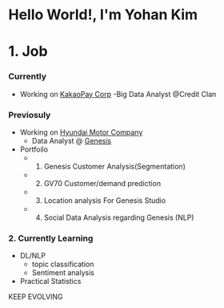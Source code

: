 # Hello World!, I'm Yohan Kim

# 1. Job
### Currently
  - Working on [KakaoPay Corp](https://www.kakaopay.com)
    -Big Data Analyst @Credit Clan
    
### Previosuly
  - Working on [Hyundai Motor Company](https://www.hyundai.com/kr/en/main)
    - Data Analyst @ [Genesis](https://www.genesis.com/kr/ko/main.html)
  - Portfoilo
    - 1) Genesis Customer Analysis(Segmentation)
    - 2) GV70 Customer/demand prediction
    - 3) Location analysis For Genesis Studio
    - 4) Social Data Analysis regarding Genesis (NLP)
    
### 2. Currently Learning
  - DL/NLP 
    - topic classification
    - Sentiment analysis
  - Practical Statistics


KEEP EVOLVING
<!--
**keemyo/keemyo** is a ✨ _special_ ✨ repository because its `README.md` (this file) appears on your GitHub profile.

Here are some ideas to get you started:

- 🔭 I’m currently working on ...
- 🌱 I’m currently learning ...
- 👯 I’m looking to collaborate on ...
- 🤔 I’m looking for help with ...
- 💬 Ask me about ...
- 📫 How to reach me: ...
- 😄 Pronouns: ...
- ⚡ Fun fact: ...
-->
